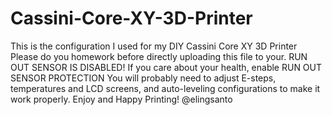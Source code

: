 # Cassini-Core-XY-3D-Printer
This is the configuration I used for my DIY Cassini Core XY 3D Printer
Please do you homework before directly uploading this file to your.
RUN OUT SENSOR IS DISABLED! If you care about your health, enable RUN OUT SENSOR PROTECTION
You will probably need to adjust E-steps, temperatures and LCD screens, and auto-leveling configurations to make it work properly.
Enjoy and Happy Printing!
@elingsanto
